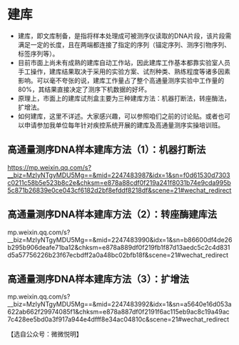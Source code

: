 # 建库
- 建库，即文库制备，是指将样本处理成可被测序仪读取的DNA片段，该片段需满足一定的长度，且在两端都连接了指定的序列（锚定序列、测序引物序列、标签序列等）。
- 目前市面上尚未有成熟的建库自动工作站，因此建库工作基本都靠实验室人员手工操作，建库结果取决于采用的实验方案、试剂种类、熟练程度等诸多因素影响。可以毫不夸张的说，建库工作量占了整个高通量测序实验中工作量的80%，其结果直接决定了测序下机数据的好坏。
- 原理上，市面上的建库试剂盒主要为三种建库方法：机器打断法，转座酶法，扩增法。
- 如何建库，这里不详述。大家感兴趣，可以参照咱们之前的讨论贴。或者也可以申请参加我单位每年针对疾控系统开展的建库及高通量测序实操培训班。
## 高通量测序DNA样本建库方法（1）：机器打断法

https://mp.weixin.qq.com/s?__biz=MzIyNTgyMDU5Mg==&mid=2247483987&idx=1&sn=f0d61530d7303c0211c58b5e523b8c2e&chksm=e878a88cdf0f219a241f8031b74e9cda995b5c871b26839e0ce043cf6182d2bf8efddf8218df&scene=21#wechat_redirect

## 高通量测序DNA样本建库方法（2）：转座酶建库法

mp.weixin.qq.com/s?__biz=MzIyNTgyMDU5Mg==&mid=2247483990&idx=1&sn=b86600df4de26b295b906deafe71ba12&chksm=e878a889df0f219fb1f87d13aedc5c2c4d831d5a57756226b23f67ecbdff2a0a48bc02bfb18f&scene=21#wechat_redirect

## 高通量测序DNA样本建库方法（3）：扩增法

mp.weixin.qq.com/s?__biz=MzIyNTgyMDU5Mg==&mid=2247483992&idx=1&sn=a5640e16d053a622ab662f29974085f1&chksm=e878a887df0f2191f6ac115eb9ac8c19a49ac7c428ee5bd0a3f917a944e4dfff8e34ac04810c&scene=21#wechat_redirect

【选自公众号：微微悦明】

